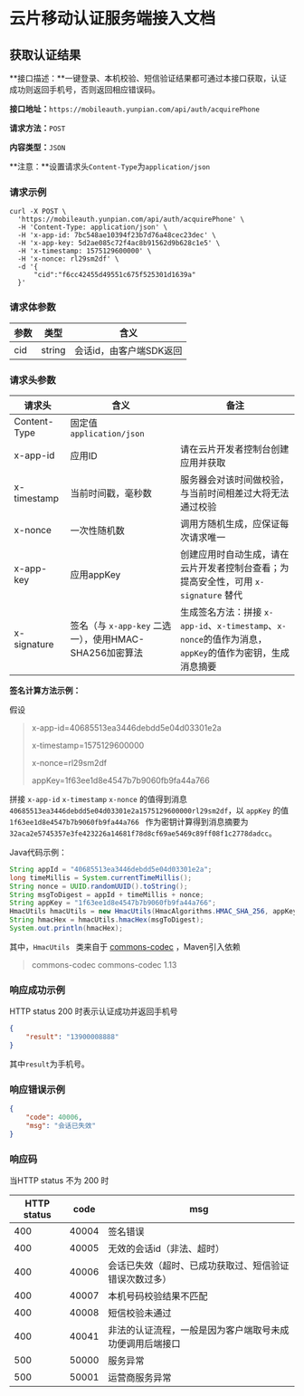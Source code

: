# 云片移动认证服务端接入文档

## 获取认证结果

**接口描述：**一键登录、本机校验、短信验证结果都可通过本接口获取，认证成功则返回手机号，否则返回相应错误码。

**接口地址：**`https://mobileauth.yunpian.com/api/auth/acquirePhone`

**请求方法：**`POST`

**内容类型：**`JSON`

**注意：**设置请求头`Content-Type`为`application/json`

### 请求示例

```shell
curl -X POST \
  'https://mobileauth.yunpian.com/api/auth/acquirePhone' \
  -H 'Content-Type: application/json' \
  -H 'x-app-id: 7bc548ae10394f23b7d76a48cec23dec' \
  -H 'x-app-key: 5d2ae085c72f4ac8b91562d9b628c1e5' \
  -H 'x-timestamp: 1575129600000' \
  -H 'x-nonce: rl29sm2df' \
  -d '{
      "cid":"f6cc42455d49551c675f525301d1639a"
  }'
```

### 请求体参数

| 参数 | 类型   | 含义                    |
| ---- | ------ | ----------------------- |
| cid  | string | 会话id，由客户端SDK返回 |

### 请求头参数

| 请求头       | 含义                                                   | 备注                                                         |
| ------------ | ------------------------------------------------------ | ------------------------------------------------------------ |
| Content-Type | 固定值 `application/json`                              |                                                              |
| x-app-id     | 应用ID                                                 | 请在云片开发者控制台创建应用并获取                           |
| x-timestamp  | 当前时间戳，毫秒数                                     | 服务器会对该时间做校验，与当前时间相差过大将无法通过校验     |
| x-nonce      | 一次性随机数                                           | 调用方随机生成，应保证每次请求唯一                           |
| x-app-key    | 应用appKey                                             | 创建应用时自动生成，请在云片开发者控制台查看；为提高安全性，可用 `x-signature` 替代 |
| x-signature  | 签名（与 `x-app-key` 二选一），使用HMAC-SHA256加密算法 | 生成签名方法：拼接 `x-app-id`、`x-timestamp`、`x-nonce`的值作为消息，`appKey`的值作为密钥，生成消息摘要 |

**签名计算方法示例：**

假设

> x-app-id=40685513ea3446debdd5e04d03301e2a
>
> x-timestamp=1575129600000
>
> x-nonce=rl29sm2df
>
> appKey=1f63ee1d8e4547b7b9060fb9fa44a766

拼接 `x-app-id` `x-timestamp` `x-nonce` 的值得到消息 `40685513ea3446debdd5e04d03301e2a1575129600000rl29sm2df`，以 `appKey`  的值 `1f63ee1d8e4547b7b9060fb9fa44a766 ` 作为密钥计算得到消息摘要为 `32aca2e5745357e3fe423226a14681f78d8cf69ae5469c89ff08f1c2778dadcc`。

Java代码示例：

```java
String appId = "40685513ea3446debdd5e04d03301e2a";
long timeMillis = System.currentTimeMillis();
String nonce = UUID.randomUUID().toString();
String msgToDigest = appId + timeMillis + nonce;
String appKey = "1f63ee1d8e4547b7b9060fb9fa44a766";
HmacUtils hmacUtils = new HmacUtils(HmacAlgorithms.HMAC_SHA_256, appKey);
String hmacHex = hmacUtils.hmacHex(msgToDigest);
System.out.println(hmacHex);
```

其中，`HmacUtils ` 类来自于 [commons-codec](http://commons.apache.org/proper/commons-codec/) ，Maven引入依赖

> <dependency>
>     <groupId>commons-codec</groupId>
>     <artifactId>commons-codec</artifactId>
>     <version>1.13</version>
> </dependency>

### 响应成功示例

HTTP status 200 时表示认证成功并返回手机号

```json
{
    "result": "13900008888"
}
```

其中`result`为手机号。

### 响应错误示例

```json
{
    "code": 40006,
    "msg": "会话已失效"
}
```

### 响应码

当HTTP status 不为 200 时

| HTTP status | code  | msg                                                      |
| ----------- | ----- | -------------------------------------------------------- |
| 400         | 40004 | 签名错误                                                 |
| 400         | 40005 | 无效的会话id（非法、超时）                               |
| 400         | 40006 | 会话已失效（超时、已成功获取过、短信验证错误次数过多）   |
| 400         | 40007 | 本机号码校验结果不匹配                                   |
| 400         | 40008 | 短信校验未通过                                           |
| 400         | 40041 | 非法的认证流程，一般是因为客户端取号未成功便调用后端接口 |
| 500         | 50000 | 服务异常                                                 |
| 500         | 50001 | 运营商服务异常                                           |
